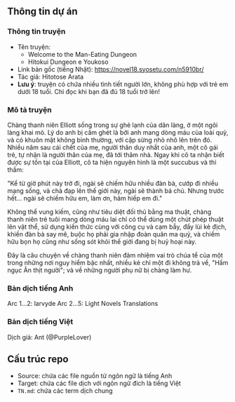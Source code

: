 ## Thông tin dự án

### Thông tin truyện

* Tên truyện:
  - Welcome to the Man-Eating Dungeon
  - Hitokui Dungeon e Youkoso
* Link bản gốc (tiếng Nhật): https://novel18.syosetu.com/n5910br/
* Tác giả: Hitotose Arata
* **Lưu ý**: truyện có chứa nhiều tình tiết người lớn, không phù hợp với trẻ em dưới 18 tuổi. Chỉ đọc khi bạn đã đủ 18 tuổi trở lên!

### Mô tả truyện

Chàng thanh niên Elliott sống trong sự ghẻ lạnh của dân làng, ở một ngôi làng khai mỏ. Lý do anh bị căm ghét là bởi anh mang dòng máu của loài quỷ, và có khuôn mặt không bình thường, với cặp sừng nhỏ nhô lên trên đó. Nhiều năm sau cái chết của mẹ, người thân duy nhất của anh, một cô gái trẻ, tự nhận là người thân của mẹ, đã tới thăm nhà. Ngay khi cô ta nhận biết được sự tồn tại của Elliott, cô ta hiện nguyên hình là một succubus và thì thầm:

"Kể từ giờ phút này trở đi, ngài sẽ chiếm hữu nhiều đàn bà, cướp đi nhiều mạng sống, và chà đạp lên thế giới này, ngài sẽ thành bá chủ. Nhưng trước hết... ngài sẽ chiếm hữu em, làm ơn, hãm hiếp em đi."

Không thể vung kiếm, cũng như tiêu diệt đối thủ bằng ma thuật, chàng thanh niên trẻ tuôi mang dòng máu lai chỉ có thể dùng một chút phép thuật lên vật thể, sử dụng kiến thức cùng với công cụ và cạm bẫy, đẩy lùi kẻ địch, khiến đàn bà say mê, buộc họ phải gia nhập đoàn quân ma quỷ, và chiếm hữu bọn họ cũng như sống sót khỏi thế giới đang bị huỷ hoại này.

Đây là câu chuyện về chàng thanh niên đảm nhiệm vai trò chúa tể của một trong những nơi nguy hiểm bậc nhất, nhiều kẻ chỉ một đi không trả về, "Hầm ngục Ăn thịt người"; và về những người phụ nữ bị chàng làm hư.

### Bản dịch tiếng Anh

Arc 1...2: larvyde
Arc 2...5: Light Novels Translations

### Bản dịch tiếng Việt

Dịch giả: Ant (@PurpleLover)

## Cấu trúc repo

* Source: chứa các file nguồn từ ngôn ngữ là tiếng Anh
* Target: chứa các file dịch với ngôn ngữ đích là tiếng Việt
* `TN.md`: chứa các term dịch chung
